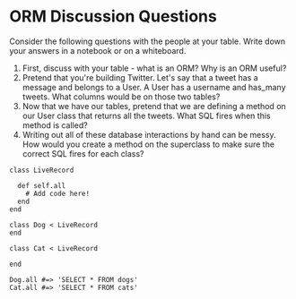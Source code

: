 # ORM Discussion Questions

Consider the following questions with the people at your table. Write down your answers in a notebook or on a whiteboard. 

1. First, discuss with your table - what is an ORM? Why is an ORM useful?
2. Pretend that you're building Twitter. Let's say that a tweet has a message and belongs to a User. A User has a username and has_many tweets. What columns would be on those two tables?
3. Now that we have our tables, pretend that we are defining a method on our User class that returns all the tweets. What SQL fires when this method is called?
4. Writing out all of these database interactions by hand can be messy. How would you create a method on the superclass to make sure the correct SQL fires for each class?

```
class LiveRecord

  def self.all 
    # Add code here!
  end
end

class Dog < LiveRecord
end

class Cat < LiveRecord

end

Dog.all #=> 'SELECT * FROM dogs'
Cat.all #=> 'SELECT * FROM cats'
```


